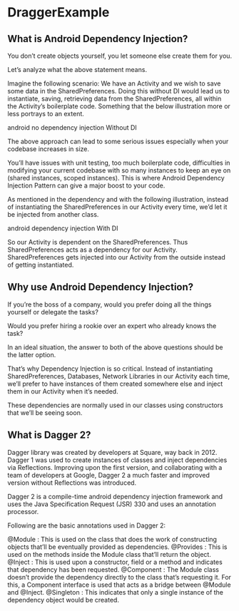 # DraggerExample

What is Android Dependency Injection?
-------------------------------------
You don’t create objects yourself, you let someone else create them for you.

Let’s analyze what the above statement means.

Imagine the following scenario: We have an Activity and we wish to save some data in the SharedPreferences. Doing this without DI would lead us to instantiate, saving, retrieving data from the SharedPreferences, all within the Activity’s boilerplate code. Something that the below illustration more or less portrays to an extent.

android no dependency injection
Without DI

The above approach can lead to some serious issues especially when your codebase increases in size.

You’ll have issues with unit testing, too much boilerplate code, difficulties in modifying your current codebase with so many instances to keep an eye on (shared instances, scoped instances). This is where Android Dependency Injection Pattern can give a major boost to your code.

As mentioned in the dependency and with the following illustration, instead of instantiating the SharedPreferences in our Activity every time, we’d let it be injected from another class.

android dependency injection
With DI

So our Activity is dependent on the SharedPreferences. Thus SharedPreferences acts as a dependency for our Activity. SharedPreferences gets injected into our Activity from the outside instead of getting instantiated.

Why use Android Dependency Injection?
--------------------------------------
If you’re the boss of a company, would you prefer doing all the things yourself or delegate the tasks?

Would you prefer hiring a rookie over an expert who already knows the task?

In an ideal situation, the answer to both of the above questions should be the latter option.

That’s why Dependency Injection is so critical. Instead of instantiating SharedPreferences, Databases, Network Libraries in our Activity each time, we’ll prefer to have instances of them created somewhere else and inject them in our Activity when it’s needed.

These dependencies are normally used in our classes using constructors that we’ll be seeing soon.

What is Dagger 2?
-----------------
Dagger library was created by developers at Square, way back in 2012. Dagger 1 was used to create instances of classes and inject dependencies via Reflections. Improving upon the first version, and collaborating with a team of developers at Google, Dagger 2 a much faster and improved version without Reflections was introduced.

Dagger 2 is a compile-time android dependency injection framework and uses the Java Specification Request (JSR) 330 and uses an annotation processor.

Following are the basic annotations used in Dagger 2:

@Module : This is used on the class that does the work of constructing objects that’ll be eventually provided as dependencies.
@Provides : This is used on the methods inside the Module class that’ll return the object.
@Inject : This is used upon a constructor, field or a method and indicates that dependency has been requested.
@Component : The Module class doesn’t provide the dependency directly to the class that’s requesting it. For this, a Component interface is used that acts as a bridge between @Module and @Inject.
@Singleton : This indicates that only a single instance of the dependency object would be created.
